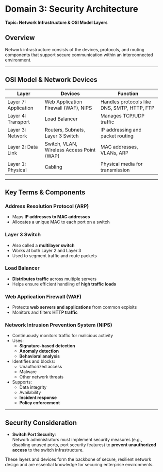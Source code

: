 
# Domain 3: Security Architecture  
**Topic: Network Infrastructure & OSI Model Layers**

## Overview

Network infrastructure consists of the devices, protocols, and routing components that support secure communication within an interconnected environment.

---

## OSI Model & Network Devices

| Layer                     | Devices                                             | Function                                           |
|--------------------------|-----------------------------------------------------|----------------------------------------------------|
| Layer 7: Application     | Web Application Firewall (WAF), NIPS                | Handles protocols like DNS, SMTP, HTTP, FTP        |
| Layer 4: Transport       | Load Balancer                                       | Manages TCP/UDP traffic                            |
| Layer 3: Network         | Routers, Subnets, Layer 3 Switch                    | IP addressing and packet routing                   |
| Layer 2: Data Link       | Switch, VLAN, Wireless Access Point (WAP)           | MAC addresses, VLANs, ARP                          |
| Layer 1: Physical        | Cabling                                             | Physical media for transmission                    |

---

## Key Terms & Components

### Address Resolution Protocol (ARP)
- Maps **IP addresses to MAC addresses**
- Allocates a unique MAC to each port on a switch

### Layer 3 Switch
- Also called a **multilayer switch**
- Works at both Layer 2 and Layer 3
- Used to segment traffic and route packets

### Load Balancer
- **Distributes traffic** across multiple servers
- Helps ensure efficient handling of **high traffic loads**

### Web Application Firewall (WAF)
- Protects **web servers and applications** from common exploits
- Monitors and filters **HTTP traffic**

### Network Intrusion Prevention System (NIPS)
- Continuously monitors traffic for malicious activity
- Uses:
  - **Signature-based detection**
  - **Anomaly detection**
  - **Behavioral analysis**
- Identifies and blocks:
  - Unauthorized access
  - Malware
  - Other network threats
- Supports:
  - Data integrity
  - Availability
  - **Incident response**
  - **Policy enforcement**

---

## Security Consideration

- **Switch Port Security**:  
  Network administrators must implement security measures (e.g., disabling unused ports, port security features) to **prevent unauthorized access** to the switch infrastructure.

These layers and devices form the backbone of secure, resilient network design and are essential knowledge for securing enterprise environments.
